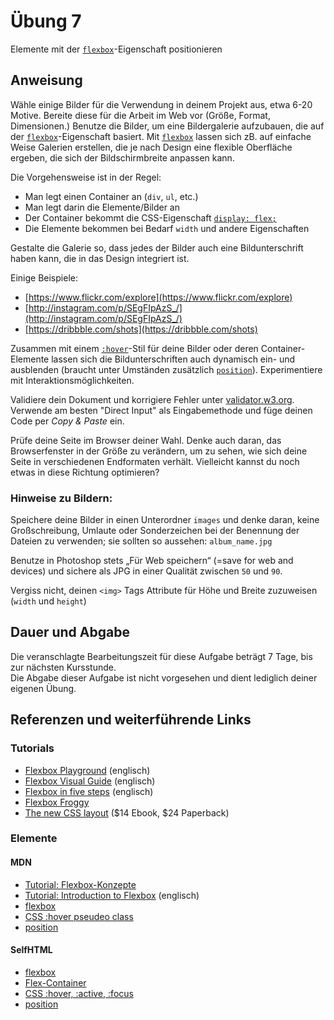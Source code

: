 # Übung 7

Elemente mit der [`flexbox`](https://wiki.selfhtml.org/wiki/CSS/Eigenschaften/Flexbox)-Eigenschaft positionieren


## Anweisung

Wähle einige Bilder für die Verwendung in deinem Projekt aus, etwa 6-20 Motive. Bereite diese für die Arbeit im Web vor (Größe, Format, Dimensionen.) Benutze die Bilder, um eine Bildergalerie aufzubauen, die auf der [`flexbox`](https://wiki.selfhtml.org/wiki/CSS/Eigenschaften/Flexbox)-Eigenschaft basiert. Mit [`flexbox`](https://wiki.selfhtml.org/wiki/CSS/Eigenschaften/Flexbox) lassen sich zB. auf einfache Weise Galerien erstellen, die je nach Design eine flexible Oberfläche ergeben, die sich der Bildschirmbreite anpassen kann.

Die Vorgehensweise ist in der Regel:

- Man legt einen Container an (`div`, `ul`, etc.)
- Man legt darin die Elemente/Bilder an
- Der Container bekommt die CSS-Eigenschaft [`display: flex;`](https://wiki.selfhtml.org/wiki/CSS/Tutorials/Flexbox/Flex-Container)
- Die Elemente bekommen bei Bedarf `width` und andere Eigenschaften

Gestalte die Galerie so, dass jedes der Bilder auch eine Bildunterschrift haben kann, die in das Design integriert ist.

Einige Beispiele:

- [https://www.flickr.com/explore](https://www.flickr.com/explore)
- [http://instagram.com/p/SEgFIpAzS_/](http://instagram.com/p/SEgFIpAzS_/)
- [https://dribbble.com/shots](https://dribbble.com/shots)

Zusammen mit einem [`:hover`](https://wiki.selfhtml.org/wiki/CSS/Selektoren/Pseudoklasse/hover,_active,_focus)-Stil für deine Bilder oder deren Container-Elemente lassen sich die Bildunterschriften auch dynamisch ein- und ausblenden (braucht unter Umständen zusätzlich [`position`](https://wiki.selfhtml.org/wiki/CSS/Eigenschaften/Positionierung/position)). Experimentiere mit Interaktionsmöglichkeiten.

Validiere dein Dokument und korrigiere Fehler unter [validator.w3.org](http://validator.w3.org/). Verwende am besten "Direct Input" als Eingabemethode und füge deinen Code per *Copy & Paste* ein.

Prüfe deine Seite im Browser deiner Wahl. Denke auch daran, das Browserfenster in der Größe zu verändern, um zu sehen, wie sich deine Seite in verschiedenen Endformaten verhält. Vielleicht kannst du noch etwas in diese Richtung optimieren?


### Hinweise zu Bildern:

Speichere deine Bilder in einen Unterordner `images` und denke daran, keine Großschreibung, Umlaute oder Sonderzeichen bei der Benennung der Dateien zu verwenden; sie sollten so aussehen: `album_name.jpg`

Benutze in Photoshop stets „Für Web speichern“ (=save for web and devices) und sichere als JPG in einer Qualität zwischen `50` und `90`.

Vergiss nicht, deinen `<img>` Tags Attribute für Höhe und Breite zuzuweisen (`width` und `height`)


## Dauer und Abgabe

Die veranschlagte Bearbeitungszeit für diese Aufgabe beträgt 7 Tage, bis zur nächsten Kursstunde.  
Die Abgabe dieser Aufgabe ist nicht vorgesehen und dient lediglich deiner eigenen Übung.

## Referenzen und weiterführende Links

### Tutorials

- [Flexbox Playground](https://demos.scotch.io/visual-guide-to-css3-flexbox-flexbox-playground/demos/) (englisch)  
- [Flexbox Visual Guide](https://scotch.io/tutorials/a-visual-guide-to-css3-flexbox-properties) (englisch)  
- [Flexbox in five steps](https://webdesignerwall.com/tutorials/master-css-flexbox-5-simple-steps) (englisch)  
- [Flexbox Froggy](https://flexboxfroggy.com/#de)  
- [The new CSS layout](https://abookapart.com/products/the-new-css-layout) ($14 Ebook, $24 Paperback)  

### Elemente

#### MDN

- [Tutorial: Flexbox-Konzepte](https://developer.mozilla.org/de/docs/Web/CSS/CSS_Flexible_Box_Layout/Grundlegende_Konzepte_der_Flexbox)
- [Tutorial: Introduction to Flexbox](https://developer.mozilla.org/en-US/docs/Learn/CSS/CSS_layout/Flexbox) (englisch)
- [flexbox](https://developer.mozilla.org/de/docs/Web/CSS/CSS_Flexible_Box_Layout)
- [CSS :hover pseudeo class](https://developer.mozilla.org/de/docs/Web/CSS/:hover)
- [position](https://developer.mozilla.org/de/docs/Web/CSS/position)

#### SelfHTML

- [flexbox](https://wiki.selfhtml.org/wiki/CSS/Eigenschaften/Flexbox)
- [Flex-Container](https://wiki.selfhtml.org/wiki/CSS/Tutorials/Flexbox/Flex-Container)
- [CSS :hover, :active, :focus](https://wiki.selfhtml.org/wiki/CSS/Selektoren/Pseudoklasse/hover,_active,_focus)
- [position](https://wiki.selfhtml.org/wiki/CSS/Eigenschaften/Positionierung/position)
